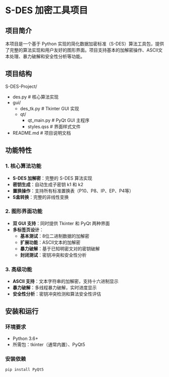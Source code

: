 # S-DES 加密工具项目

## 项目简介
本项目是一个基于 Python 实现的简化数据加密标准（S-DES）算法工具包，提供了完整的算法实现和用户友好的图形界面。项目支持基本的加解密操作、ASCII文本处理、暴力破解和安全性分析等功能。

## 项目结构
S-DES-Project/
- des.py                    # 核心算法实现
- gui/
  - des_tk.py               # Tkinter GUI 实现
  - qt/
    - qt_main.py            # PyQt GUI 主程序
    - styles.qss            # 界面样式文件
- README.md                 # 项目说明文档


## 功能特性

### 1. 核心算法功能
- **S-DES 加解密**：完整的 S-DES 算法实现
- **密钥生成**：自动生成子密钥 k1 和 k2
- **置换操作**：支持所有标准置换表（P10、P8、IP、EP、P4等）
- **S盒转换**：完整的非线性变换

### 2. 图形界面功能
- **双 GUI 支持**：同时提供 Tkinter 和 PyQt 两种界面
- **多标签页设计**：
  - **基本测试**：8位二进制数据的加解密
  - **扩展功能**：ASCII文本的加解密
  - **暴力破解**：基于已知明密文对的密钥破解
  - **封闭测试**：密钥冲突和安全性分析

### 3. 高级功能
- **ASCII 支持**：文本字符串的加解密，支持十六进制显示
- **暴力破解**：多线程暴力破解，实时进度显示
- **安全性分析**：密钥冲突检测和算法安全性评估

## 安装和运行

### 环境要求
- Python 3.6+
- 所需包：tkinter（通常内置）、PyQt5

### 安装依赖
```bash 
pip install PyQt5

